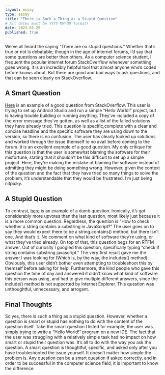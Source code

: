 ```yaml
---
layout: essay
type: essay
title: "There is Such a Thing as a Stupid Question"
# All dates must be YYYY-MM-DD format!
date: 2023-01-25
published: true
---
```


We’ve all heard the saying “There are no stupid questions.” Whether that’s true or not is debatable; though in the age of internet forums, I’d say that some questions are better than others. As a computer science student, I frequent the popular internet forum StackOverflow whenever something goes wrong. It is an incredibly helpful tool that almost anyone who’s coded before knows about. But there are good and bad ways to ask questions, and that can be seen clearly on StackOverflow.

## A Smart Question

[Here](https://stackoverflow.com/questions/68387270/android-studio-error-installed-build-tools-revision-31-0-0-is-corrupted/68430992#68430992) is an example of a good question from StackOverflow. This user is trying to set up Android Studio and run a simple “Hello World!” project, but is having trouble building or running anything. They’ve included a copy of the error message they’ve gotten, as well as a list of the failed solutions they have already tried. This question is specific,complete with a clear and concise headline and the specific software they are using down to the version, so there is no confusion. The user has clearly looked up solutions and worked through the issue themself to no avail before coming to the forum. It is an excellent example of a good question. My only critique for this question is that the user is somewhat blaming the software for their misfortune, stating that it shouldn’t be this difficult to set up a simple project. Here, they’re making the mistake of blaming the software instead of admitting they might be doing something wrong. However, given the context of the question and the fact that they have tried so many things to solve the problem, it’s understandable that they would be frustrated. I’m just being nitpicky.

## A Stupid Question

To contrast, [here](https://stackoverflow.com/questions/1789945/how-to-check-whether-a-string-contains-a-substring-in-javascript/1789952#1789952) is an example of a dumb question. Ironically, it’s got considerably more upvotes than the last question, most likely just because it is a more common question. Regardless, the question is “How to check whether a string contains a substring in JavaScript?” The user goes on to say they would expect there to be a string.contains() method, but there isn’t one. And that’s it. No comment on what kind of software they’re using, or what they’ve tried already. On top of that, this question begs for an RTFM answer. Out of curiosity I googled this question, specifically typing “check if string contains substring javascript.” The very first result gave me the answer I was looking for (Which is, by the way, the includes() method). Obviously, this user didn’t bother even attempting to troubleshoot this by themself before asking for help. Furthermore, the kind people who gave this question the time of day and answered it didn’t know what kind of software this person was using, and had to give multiple different answers, since the include() method is not supported by Internet Explorer. This question was unthoughtful, unnecessary, and arrogant.

## Final Thoughts

So yes, there is such a thing as a stupid question. However, whether a question is smart or stupid has nothing to do with the content of the question itself. Take the smart question I listed for example; the user was simply trying to write a “Hello World!” program on a new IDE. The fact that the user was struggling with a relatively simple task had no impact on how smart or stupid their question was. It’s all to do with the way you ask the question. A smart question is thoughtful, specific, and asked only after you have troubleshooted the issue yourself. It doesn’t matter how simple the problem is. Any question can be a smart question if asked correctly, and in order to be successful in the computer science field, it is important to know the difference.

